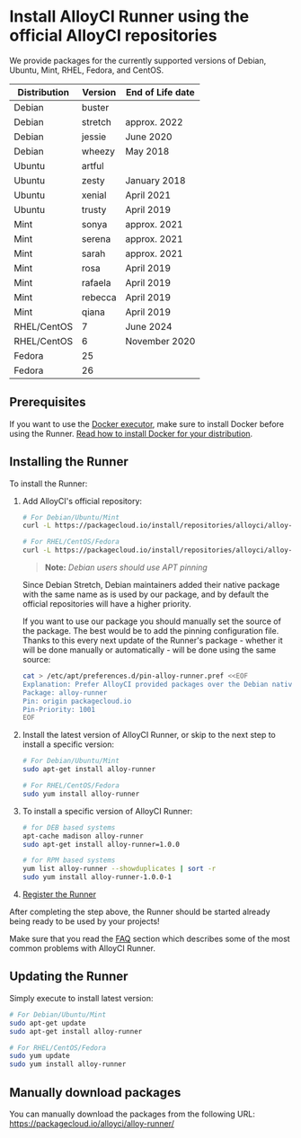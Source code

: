 # Install AlloyCI Runner using the official AlloyCI repositories

We provide packages for the currently supported versions of Debian, Ubuntu, Mint, RHEL, Fedora, and CentOS.

| Distribution | Version | End of Life date   |
| ------------ | ------- | ------------------ |
| Debian       | buster  |                    |
| Debian       | stretch | approx. 2022       |
| Debian       | jessie  | June 2020          |
| Debian       | wheezy  | May 2018           |
| Ubuntu       | artful  |                    |
| Ubuntu       | zesty   | January 2018       |
| Ubuntu       | xenial  | April 2021         |
| Ubuntu       | trusty  | April 2019         |
| Mint         | sonya   | approx. 2021       |
| Mint         | serena  | approx. 2021       |
| Mint         | sarah   | approx. 2021       |
| Mint         | rosa    | April 2019         |
| Mint         | rafaela | April 2019         |
| Mint         | rebecca | April 2019         |
| Mint         | qiana   | April 2019         |
| RHEL/CentOS  | 7       | June 2024          |
| RHEL/CentOS  | 6       | November 2020      |
| Fedora       | 25      |                    |
| Fedora       | 26      |                    |

## Prerequisites

If you want to use the [Docker executor], make sure to install Docker before
using the Runner. [Read how to install Docker for your distribution](https://docs.docker.com/engine/installation/).

## Installing the Runner

To install the Runner:

1. Add AlloyCI's official repository:

    ```bash
    # For Debian/Ubuntu/Mint
    curl -L https://packagecloud.io/install/repositories/alloyci/alloy-runner/script.deb.sh | sudo bash

    # For RHEL/CentOS/Fedora
    curl -L https://packagecloud.io/install/repositories/alloyci/alloy-runner/script.rpm.sh | sudo bash
    ```

    >**Note:**
    _Debian users should use APT pinning_
    >
    Since Debian Stretch, Debian maintainers added their native package
    with the same name as is used by our package, and by default the official
    repositories will have a higher priority.
    >
    If you want to use our package you should manually set the source of
    the package. The best would be to add the pinning configuration file.
    Thanks to this every next update of the Runner's package - whether it will
    be done manually or automatically - will be done using the same source:
    >
    ```bash
    cat > /etc/apt/preferences.d/pin-alloy-runner.pref <<EOF
    Explanation: Prefer AlloyCI provided packages over the Debian native ones
    Package: alloy-runner
    Pin: origin packagecloud.io
    Pin-Priority: 1001
    EOF
    ```

1. Install the latest version of AlloyCI Runner, or skip to the next step to
   install a specific version:

    ```bash
    # For Debian/Ubuntu/Mint
    sudo apt-get install alloy-runner

    # For RHEL/CentOS/Fedora
    sudo yum install alloy-runner
    ```

1. To install a specific version of AlloyCI Runner:

    ```bash
    # for DEB based systems
    apt-cache madison alloy-runner
    sudo apt-get install alloy-runner=1.0.0

    # for RPM based systems
    yum list alloy-runner --showduplicates | sort -r
    sudo yum install alloy-runner-1.0.0-1
    ```

1. [Register the Runner](../register/README.md)

After completing the step above, the Runner should be started already being
ready to be used by your projects!

Make sure that you read the [FAQ](../faq/README.md) section which describes
some of the most common problems with AlloyCI Runner.

## Updating the Runner

Simply execute to install latest version:

```bash
# For Debian/Ubuntu/Mint
sudo apt-get update
sudo apt-get install alloy-runner

# For RHEL/CentOS/Fedora
sudo yum update
sudo yum install alloy-runner
```
## Manually download packages

You can manually download the packages from the following URL:
<https://packagecloud.io/alloyci/alloy-runner/>

[docker executor]: ../executors/docker.md
